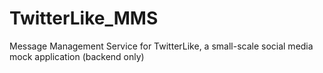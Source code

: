# TwitterLike_MMS
Message Management Service for TwitterLike, a small-scale social media mock application (backend only)
